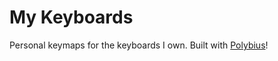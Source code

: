 # My Keyboards

Personal keymaps for the keyboards I own. Built with
[Polybius](https://github.com/agausmann/polybius)!
